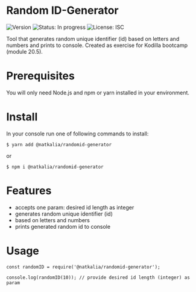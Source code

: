# Random ID-Generator

![Version](https://img.shields.io/badge/version-1.0.1-blue.svg?cacheSeconds=2592000)
![Status: In progress](https://img.shields.io/badge/status-in%20progress-blueViolet)
![License: ISC](https://img.shields.io/badge/License-MIT-yellow.svg)

Tool that generates random unique identifier (id) based on letters and numbers and prints to console. 
Created as exercise for Kodilla bootcamp (module 20.5).

# Prerequisites

You will only need Node.js and npm or yarn installed in your environment.

# Install

In your console run one of following commands to install: 

`$ yarn add @natkalia/randomid-generator`

or 

`$ npm i @natkalia/randomid-generator`

# Features

* accepts one param: desired id length as integer
* generates random unique identifier (id) 
* based on letters and numbers 
* prints generated random id to console

# Usage

```
const randomID = require('@natkalia/randomid-generator');

console.log(randomID(10)); // provide desired id length (integer) as param
```
